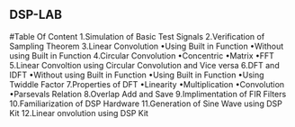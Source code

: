 ## DSP-LAB

#Table Of Content 
1.Simulation of Basic Test Signals
2.Verification of Sampling Theorem
3.Linear Convolution
    •Using Built in Function
    •Without using Built in Function
4.Circular Convolution
    •Concentric
    •Matrix
    •FFT
5.Linear Convoltion using Circular   Convolution and Vice versa
6.DFT and IDFT
    •Without using Built in Function
    •Using Built in Function
    •Using Twiddle Factor
7.Properties of DFT
    •Linearity
    •Multiplication
    •Convolution
    •Parsevals Relation
8.Overlap Add and Save
9.Implimentation of FIR Filters
10.Familiarization of DSP Hardware
11.Generation of Sine Wave using DSP Kit
12.Linear onvolution using DSP Kit



